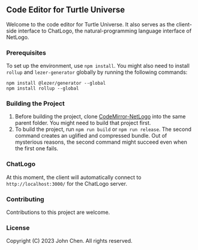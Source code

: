 ## Code Editor for Turtle Universe
Welcome to the code editor for Turtle Universe. It also serves as the client-side interface to ChatLogo, the natural-programming language interface of NetLogo.

### Prerequisites
To set up the environment, use `npm install`. You might also need to install `rollup` and `lezer-generator` globally by running the following commands:

```
npm install @lezer/generator --global
npm install rollup --global
```

### Building the Project
1. Before building the project, clone [CodeMirror-NetLogo](https://github.com/NetLogo-Mobile/CodeMirror-NetLogo) into the same parent folder. You might need to build that project first.
2. To build the project, run `npm run build` or `npm run release`. The second command creates an uglified and compressed bundle. Out of mysterious reasons, the second command might succeed even when the first one fails.

### ChatLogo
At this moment, the client will automatically connect to `http://localhost:3000/` for the ChatLogo server.

### Contributing
Contributions to this project are welcome.

### License
Copyright (C) 2023 John Chen. All rights reserved.
